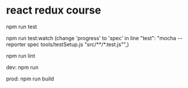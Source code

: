 # react redux course

npm run test

npm run test:watch (change 'progress' to 'spec' in line "test": "mocha --reporter spec tools/testSetup.js \"src/**/*.test.js\"",)

npm run lint


dev:
npm run

prod:
npm run build